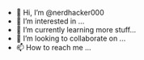 - 👋 Hi, I’m @nerdhacker000
- 👀 I’m interested in ...
- 🌱 I’m currently learning more stuff...
- 💞️ I’m looking to collaborate on ...
- 📫 How to reach me ...
